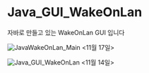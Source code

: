 # Java_GUI_WakeOnLan

자바로 만들고 있는 WakeOnLan GUI 입니다

![JavaWakeOnLan_Main](https://user-images.githubusercontent.com/45617447/99377557-b1d67b00-2909-11eb-966a-4d5977e6c7ab.jpg)
<11월 17일> 

![Java_GUI_WakeOnLan](https://user-images.githubusercontent.com/45617447/99146552-90cd1a80-26bc-11eb-9960-462a5ced6d13.jpg)
<11월 14일>
